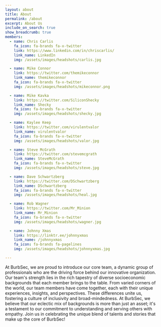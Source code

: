 ```yaml
---
layout: about
title: About
permalink: /about
excerpt: About Us
include_on_search: true
show_breadcrumb: true
members:
  - name: Chris Carlis
    fa_icon: fa-brands fa-x-twitter
    link: https://www.linkedin.com/in/chriscarlis/
    link_name: LinkedIn
    img: /assets/images/headshots/carlis.jpg

  - name: Mike Connor
    link: https://twitter.com/themikeconnor
    link_name: themikeconnor
    fa_icon: fa-brands fa-x-twitter
    img: /assets/images/headshots/mikeconnor.png

  - name: Mike Kavka
    link: https://twitter.com/SiliconShecky
    link_name: Shecky
    fa_icon: fa-brands fa-x-twitter
    img: /assets/images/headshots/shecky.jpg

  - name: Kaylee Keep
    link: https://twitter.com/virulentvalor
    link_name: virulentvalor
    fa_icon: fa-brands fa-x-twitter
    img: /assets/images/headshots/valor.jpg

  - name: Steve McGrath
    link: https://twitter.com/stevemcgrath
    link_name: SteveMcGrath
    fa_icon: fa-brands fa-x-twitter
    img: /assets/images/headshots/steve.jpg

  - name: Dave Schwartzberg
    link: https://twitter.com/DSchwartzberg
    link_name: DSchwartzberg
    fa_icon: fa-brands fa-x-twitter
    img: /assets/images/headshots/heal.jpg

  - name: Rob Wagner
    link: https://twitter.com/Mr_Minion
    link_name: Mr_Minion
    fa_icon: fa-brands fa-x-twitter
    img: /assets/images/headshots/wagner.jpg

  - name: Johnny Xmas
    link: https://linktr.ee/johnnyxmas
    link_name: /johnnyxmas
    fa_icon: fa-brands fa-pagelines
    img: /assets/images/headshots/johnnyxmas.jpg

---
```


At BurbSec, we are proud to introduce our core team, a dynamic group of professionals who are the driving force behind our innovative organization. Our team's strength lies in the rich tapestry of diverse socioeconomic backgrounds that each member brings to the table. From varied corners of the world, our team members have come together, each with their unique experiences, insights, and perspectives. These differences unite us, fostering a culture of inclusivity and broad-mindedness. At BurbSec, we believe that our eclectic mix of backgrounds is more than just an asset; it's a testament to our commitment to understanding and serving others with empathy. Join us in celebrating the unique blend of talents and stories that make up the core of BurbSec!